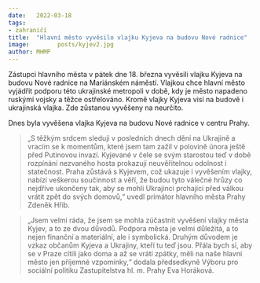```yaml
---
date:   2022-03-18
tags:  
- zahraničí
title:  "Hlavní město vyvěsilo vlajku Kyjeva na budovu Nové radnice"
image: 	      posts/kyjev2.jpg
author: MHMP
---
```


Zástupci hlavního města v pátek dne 18. března vyvěsili vlajku Kyjeva na budovu Nové radnice na Mariánském náměstí. Vlajkou chce hlavní město vyjádřit podporu této ukrajinské metropoli v době, kdy je město napadeno ruskými vojsky a těžce ostřelováno. Kromě vlajky Kyjeva visí na budově i ukrajinská vlajka. Zde zůstanou vyvěšeny na neurčito.

Dnes byla vyvěšena vlajka Kyjeva na budovu Nové radnice v centru Prahy. 

> „S těžkým srdcem sleduji v posledních dnech dění na Ukrajině a vracím se k momentům, které jsem tam zažil v polovině února ještě před Putinovou invazí. Kyjevané v čele se svým starostou teď v době rozpínání nezvaného hosta prokazují neuvěřitelnou odolnost i statečnost. Praha zůstává s Kyjevem, což ukazuje i vyvěšením vlajky, nabízí veškerou součinnost a věří, že budou tyto válečné hrůzy co nejdříve ukončeny tak, aby se mohli Ukrajinci prchající před válkou vrátit zpět do svých domovů,“ uvedl primátor hlavního města Prahy Zdeněk Hřib.  

> „Jsem velmi ráda, že jsem se mohla zúčastnit vyvěšení vlajky města Kyjev, a to ze dvou důvodů. Podpora města je velmi důležitá, a to nejen finanční a materiální, ale i symbolická. Druhým důvodem je vzkaz občanům Kyjeva a Ukrajiny, kteří tu teď jsou. Přála bych si, aby se v Praze cítili jako doma a až se vrátí zpátky, měli na naše hlavní město jen příjemné vzpomínky,“ dodala předsedkyně Výboru pro sociální politiku Zastupitelstva hl. m. Prahy Eva Horáková.

